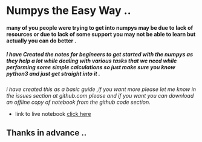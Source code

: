 # Numpys the Easy Way ..

#### many of you people were trying to get into numpys may be due to lack of resources or due to lack of some support you may not be able to learn but actually you can do better .

##### I have Created the notes for begineers to get started with the numpys as they help a lot while dealing with various tasks that we  need while performing some simple calculations so just make sure you know python3 and just get straight into it .

 *i have created this as a basic guide ,if you want more please let me know in the issues section at github.com please  and if you want you can download an offline copy of notebook from the github code section.*

* link to live notebook <a href = "https://colab.research.google.com/drive/1TVw5CNk-_4Y16ZJUjEcfGbS2ZkSXCESb"> click here</a>

## Thanks in advance .. 
